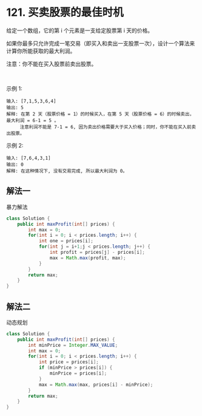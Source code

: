 # 121. 买卖股票的最佳时机

给定一个数组，它的第 i 个元素是一支给定股票第 i 天的价格。

如果你最多只允许完成一笔交易（即买入和卖出一支股票一次），设计一个算法来计算你所能获取的最大利润。

注意：你不能在买入股票前卖出股票。

 

示例 1:

```
输入: [7,1,5,3,6,4]
输出: 5
解释: 在第 2 天（股票价格 = 1）的时候买入，在第 5 天（股票价格 = 6）的时候卖出，最大利润 = 6-1 = 5 。
     注意利润不能是 7-1 = 6, 因为卖出价格需要大于买入价格；同时，你不能在买入前卖出股票。
```

示例 2:

```
输入: [7,6,4,3,1]
输出: 0
解释: 在这种情况下, 没有交易完成, 所以最大利润为 0。
```

## 解法一

暴力解法

```Java
class Solution {
    public int maxProfit(int[] prices) {
        int max = 0;
        for(int i = 0; i < prices.length; i++) {
            int one = prices[i];
            for(int j = i+1;j < prices.length; j++) {
                int profit = prices[j] - prices[i];
                max = Math.max(profit, max);
            }
        }
        return max;
    }
}
```


## 解法二

动态规划

```Java
class Solution {
    public int maxProfit(int[] prices) {
        int minPrice = Integer.MAX_VALUE;
        int max = 0;
        for(int i = 0; i < prices.length; i++) {
            int price = prices[i];
            if (minPrice > prices[i]) {
                minPrice = prices[i];
            }
            max = Math.max(max, prices[i] - minPrice);
        }
        return max;
    }
}
```